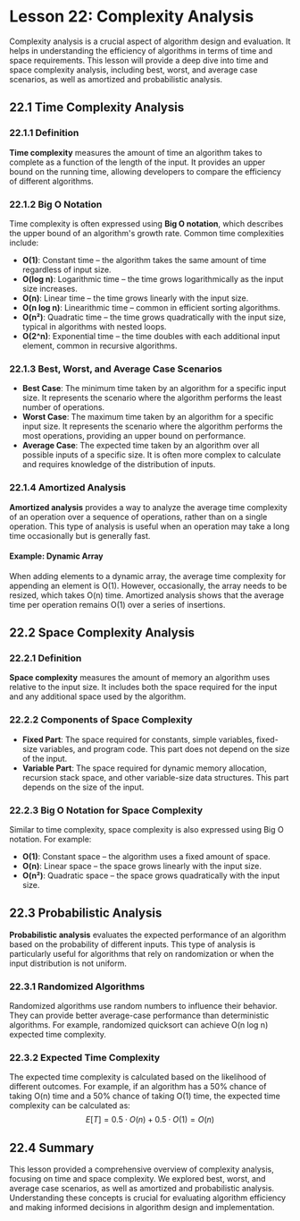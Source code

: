 # Lesson 22: Complexity Analysis

Complexity analysis is a crucial aspect of algorithm design and evaluation. It helps in understanding the efficiency of algorithms in terms of time and space requirements. This lesson will provide a deep dive into time and space complexity analysis, including best, worst, and average case scenarios, as well as amortized and probabilistic analysis.

## 22.1 Time Complexity Analysis

### 22.1.1 Definition
**Time complexity** measures the amount of time an algorithm takes to complete as a function of the length of the input. It provides an upper bound on the running time, allowing developers to compare the efficiency of different algorithms.

### 22.1.2 Big O Notation
Time complexity is often expressed using **Big O notation**, which describes the upper bound of an algorithm's growth rate. Common time complexities include:
- **O(1)**: Constant time – the algorithm takes the same amount of time regardless of input size.
- **O(log n)**: Logarithmic time – the time grows logarithmically as the input size increases.
- **O(n)**: Linear time – the time grows linearly with the input size.
- **O(n log n)**: Linearithmic time – common in efficient sorting algorithms.
- **O(n²)**: Quadratic time – the time grows quadratically with the input size, typical in algorithms with nested loops.
- **O(2^n)**: Exponential time – the time doubles with each additional input element, common in recursive algorithms.

### 22.1.3 Best, Worst, and Average Case Scenarios
- **Best Case**: The minimum time taken by an algorithm for a specific input size. It represents the scenario where the algorithm performs the least number of operations.
- **Worst Case**: The maximum time taken by an algorithm for a specific input size. It represents the scenario where the algorithm performs the most operations, providing an upper bound on performance.
- **Average Case**: The expected time taken by an algorithm over all possible inputs of a specific size. It is often more complex to calculate and requires knowledge of the distribution of inputs.

### 22.1.4 Amortized Analysis
**Amortized analysis** provides a way to analyze the average time complexity of an operation over a sequence of operations, rather than on a single operation. This type of analysis is useful when an operation may take a long time occasionally but is generally fast.

#### Example: Dynamic Array
When adding elements to a dynamic array, the average time complexity for appending an element is O(1). However, occasionally, the array needs to be resized, which takes O(n) time. Amortized analysis shows that the average time per operation remains O(1) over a series of insertions.

## 22.2 Space Complexity Analysis

### 22.2.1 Definition
**Space complexity** measures the amount of memory an algorithm uses relative to the input size. It includes both the space required for the input and any additional space used by the algorithm.

### 22.2.2 Components of Space Complexity
- **Fixed Part**: The space required for constants, simple variables, fixed-size variables, and program code. This part does not depend on the size of the input.
- **Variable Part**: The space required for dynamic memory allocation, recursion stack space, and other variable-size data structures. This part depends on the size of the input.

### 22.2.3 Big O Notation for Space Complexity
Similar to time complexity, space complexity is also expressed using Big O notation. For example:
- **O(1)**: Constant space – the algorithm uses a fixed amount of space.
- **O(n)**: Linear space – the space grows linearly with the input size.
- **O(n²)**: Quadratic space – the space grows quadratically with the input size.

## 22.3 Probabilistic Analysis

**Probabilistic analysis** evaluates the expected performance of an algorithm based on the probability of different inputs. This type of analysis is particularly useful for algorithms that rely on randomization or when the input distribution is not uniform.

### 22.3.1 Randomized Algorithms
Randomized algorithms use random numbers to influence their behavior. They can provide better average-case performance than deterministic algorithms. For example, randomized quicksort can achieve O(n log n) expected time complexity.

### 22.3.2 Expected Time Complexity
The expected time complexity is calculated based on the likelihood of different outcomes. For example, if an algorithm has a 50% chance of taking O(n) time and a 50% chance of taking O(1) time, the expected time complexity can be calculated as:
$$
E[T] = 0.5 \cdot O(n) + 0.5 \cdot O(1) = O(n)
$$

## 22.4 Summary

This lesson provided a comprehensive overview of complexity analysis, focusing on time and space complexity. We explored best, worst, and average case scenarios, as well as amortized and probabilistic analysis. Understanding these concepts is crucial for evaluating algorithm efficiency and making informed decisions in algorithm design and implementation.